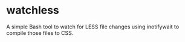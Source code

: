 watchless
=========

A simple Bash tool to watch for LESS file changes using inotifywait to compile those files to CSS.
